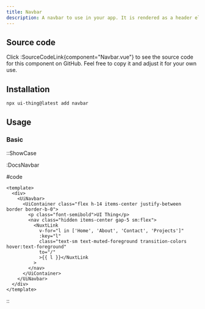 ```yaml
---
title: Navbar
description: A navbar to use in your app. It is rendered as a header element by default but can be changed to a div with the as props.
---
```


## Source code

Click :SourceCodeLink{component="Navbar.vue"} to see the source code for this component on GitHub. Feel free to copy it and adjust it for your own use.

## Installation

```bash
npx ui-thing@latest add navbar
```

## Usage

### Basic

::ShowCase

:DocsNavbar

#code

<!-- automd:file src="../../app/components/content/Docs/Navbar/DocsNavbar.vue" code lang="vue" -->

```vue [DocsNavbar.vue]
<template>
  <div>
    <UiNavbar>
      <UiContainer class="flex h-14 items-center justify-between border border-b-0">
        <p class="font-semibold">UI Thing</p>
        <nav class="hidden items-center gap-5 sm:flex">
          <NuxtLink
            v-for="l in ['Home', 'About', 'Contact', 'Projects']"
            :key="l"
            class="text-sm text-muted-foreground transition-colors hover:text-foreground"
            to="/"
            >{{ l }}</NuxtLink
          >
        </nav>
      </UiContainer>
    </UiNavbar>
  </div>
</template>
```

<!-- /automd -->

::
